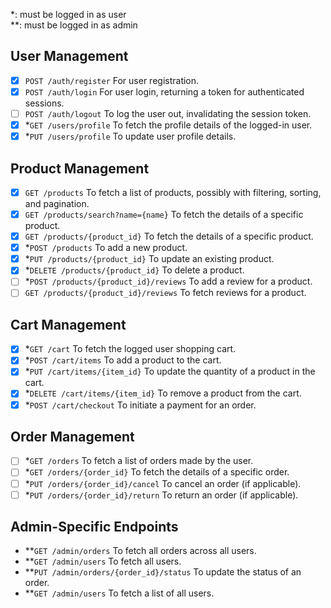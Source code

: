 \*: must be logged in as user\
\*\*: must be logged in as admin

## User Management

- [x] `POST /auth/register` For user registration.
- [x] `POST /auth/login` For user login, returning a token for authenticated sessions.
- [ ] `POST /auth/logout` To log the user out, invalidating the session token.
- [x] \*`GET /users/profile` To fetch the profile details of the logged-in user.
- [x] \*`PUT /users/profile` To update user profile details.

## Product Management

- [x] `GET /products` To fetch a list of products, possibly with filtering, sorting, and pagination.
- [x] `GET /products/search?name={name}` To fetch the details of a specific product.
- [x] `GET /products/{product_id}` To fetch the details of a specific product.
- [x] \*`POST /products` To add a new product.
- [x] \*`PUT /products/{product_id}` To update an existing product.
- [x] \*`DELETE /products/{product_id}` To delete a product.
- [ ] \*`POST /products/{product_id}/reviews` To add a review for a product.
- [ ] `GET /products/{product_id}/reviews` To fetch reviews for a product.

## Cart Management

- [x] \*`GET /cart` To fetch the logged user shopping cart.
- [x] \*`POST /cart/items` To add a product to the cart.
- [x] \*`PUT /cart/items/{item_id}` To update the quantity of a product in the cart.
- [x] \*`DELETE /cart/items/{item_id}` To remove a product from the cart.
- [x] \*`POST /cart/checkout` To initiate a payment for an order.

## Order Management

- [ ] \*`GET /orders` To fetch a list of orders made by the user.
- [ ] \*`GET /orders/{order_id}` To fetch the details of a specific order.
- [ ] \*`PUT /orders/{order_id}/cancel` To cancel an order (if applicable).
- [ ] \*`PUT /orders/{order_id}/return` To return an order (if applicable).

## Admin-Specific Endpoints

- \*\*`GET /admin/orders` To fetch all orders across all users.
- \*\*`GET /admin/users` To fetch all users.
- \*\*`PUT /admin/orders/{order_id}/status` To update the status of an order.
- \*\*`GET /admin/users` To fetch a list of all users.
